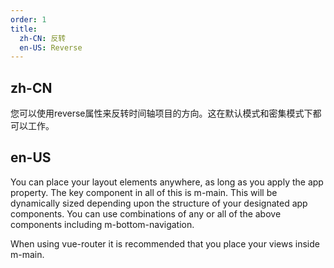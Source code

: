 ```yaml
---
order: 1
title:
  zh-CN: 反转
  en-US: Reverse
---
```


## zh-CN

您可以使用reverse属性来反转时间轴项目的方向。这在默认模式和密集模式下都可以工作。

## en-US

You can place your layout elements anywhere, as long as you apply the app property. The key component in all of this is m-main. This will be dynamically sized depending upon the structure of your designated app components. You can use combinations of any or all of the above components including m-bottom-navigation.

When using vue-router it is recommended that you place your views inside m-main.
